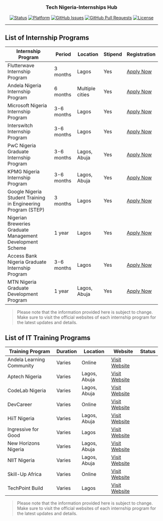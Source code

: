 <h3 align="center">Tech Nigeria-Internships Hub</h3>

<div align="center">

[![Status](https://img.shields.io/badge/status-active-success.svg)](https://github.com/Petsamuel/TechNigeria-InternshipsHub) [![Platform](https://img.shields.io/badge/platform-reddit-orange.svg)](https://www.reddit.com/user/Wordbook_Bot) [![GitHub Issues](https://img.shields.io/github/issues/kylelobo/The-Documentation-Compendium.svg)](https://github.com/TechNigeria-InternshipsHub) [![GitHub Pull Requests](https://img.shields.io/github/issues-pr/kylelobo/The-Documentation-Compendium.svg)](https://github.com/kylelobo/The-Documentation-Compendium/pulls)
[![License](https://img.shields.io/badge/license-MIT-blue.svg)](/LICENSE)

</div>

---

## List of Internship Programs

| Internship Program                                            | Period     | Location        | Stipend | Registration                                   |
| ------------------------------------------------------------- | ---------- | --------------- | ------- | ---------------------------------------------- |
| Flutterwave Internship Program                                | 3 months   | Lagos           | Yes     | [Apply Now](https://www.flutterwave.com)       |
| Andela Nigeria Internship Program                             | 6 months   | Multiple cities | Yes     | [Apply Now](https://www.andela.com)            |
| Microsoft Nigeria Internship Program                          | 3-6 months | Lagos           | Yes     | [Apply Now](https://www.microsoft.com)         |
| Interswitch Internship Program                                | 3-6 months | Lagos           | Yes     | [Apply Now](https://www.interswitch.com)       |
| PwC Nigeria Graduate Internship Program                       | 3-6 months | Lagos, Abuja    | Yes     | [Apply Now](https://www.pwc.com)               |
| KPMG Nigeria Internship Program                               | 3-6 months | Lagos, Abuja    | Yes     | [Apply Now](https://www.kpmg.com)              |
| Google Nigeria Student Training in Engineering Program (STEP) | 3 months   | Lagos           | Yes     | [Apply Now](https://www.google.com)            |
| Nigerian Breweries Graduate Management Development Scheme     | 1 year     | Lagos           | Yes     | [Apply Now](https://www.nigerianbreweries.com) |
| Access Bank Nigeria Graduate Internship Program               | 3-6 months | Lagos           | Yes     | [Apply Now](https://www.accessbankplc.com)     |
| MTN Nigeria Graduate Development Program                      | 1 year     | Lagos, Abuja    | Yes     | [Apply Now](https://www.mtnonline.com)         |

> Please note that the information provided here is subject to change. Make sure to visit the official websites of each internship program for the latest updates and details.

## List of IT Training Programs

| Training Program          | Duration | Location     | Website                                        | Status |
| ------------------------- | -------- | ------------ | ---------------------------------------------- | ------ |
| Andela Learning Community | Varies   | Online       | [Visit Website](https://andela.com/alc)        |
| Aptech Nigeria            | Varies   | Lagos, Abuja | [Visit Website](https://www.aptech-ng.com)     |
| CodeLab Nigeria           | Varies   | Lagos, Abuja | [Visit Website](https://www.codelab.com.ng)    |
| DevCareer                 | Varies   | Online       | [Visit Website](https://devcareer.io)          |
| HiiT Nigeria              | Varies   | Lagos, Abuja | [Visit Website](https://www.hiitplc.com)       |
| Ingressive for Good       | Varies   | Lagos        | [Visit Website](https://ingressive.org)        |
| New Horizons Nigeria      | Varies   | Lagos, Abuja | [Visit Website](https://www.newhorizons.com)   |
| NIIT Nigeria              | Varies   | Lagos, Abuja | [Visit Website](https://www.niit.com)          |
| Skill-Up Africa           | Varies   | Online       | [Visit Website](https://www.skillupafrica.com) |
| TechPoint Build           | Varies   | Lagos        | [Visit Website](https://techpoint.africa)      |

> Please note that the information provided here is subject to change. Make sure to visit the official websites of each internship program for the latest updates and details.
